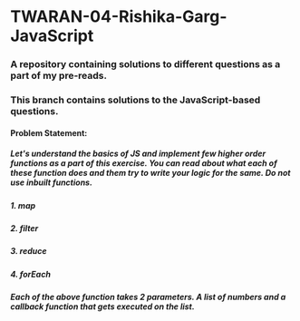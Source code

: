 # TWARAN-04-Rishika-Garg-JavaScript
### A repository containing solutions to different questions as a part of my pre-reads. 
### This branch contains solutions to the JavaScript-based questions.
#### 
#### Problem Statement:
##### Let's understand the basics of JS and implement few higher order functions as a part of this exercise. You can read about what each of these function does and them try to write your logic for the same. Do not use inbuilt functions.
##### 1. map
##### 2. filter
##### 3. reduce
##### 4. forEach
##### 
##### 
##### Each of the above function takes 2 parameters. A list of numbers and a callback function that gets executed on the list.

